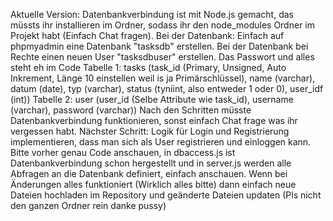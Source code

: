 Aktuelle Version: Datenbankverbindung ist mit Node.js gemacht, das müssts ihr installieren im Ordner, sodass ihr den node_modules Ordner im Projekt habt (Einfach Chat fragen). 
Bei der Datenbank: Einfach auf phpmyadmin eine Datenbank "tasksdb" erstellen.
Bei der Datenbank bei Rechte einen neuen User "tasksdbuser" erstellen. Das Passwort und alles steht eh im Code
Tabelle 1: tasks (task_id (Primary, Unsigned, Auto Inkrement, Länge 10 einstellen weil is ja Primärschlüssel), name (varchar), datum (date), typ (varchar), status (tyniint, also entweder 1 oder 0), user_idf (int))
Tabelle 2: user (user_id (Selbe Attribute wie task_id), username (varchar), password (varchar))
Nach den Schritten müsste Datenbankverbindung funktionieren, sonst einfach Chat frage was ihr vergessen habt. Nächster Schritt: Logik für Login und Registrierung implementieren, dass man sich als User registrieren
und einloggen kann. Bitte vorher genau Code anschauen, in dbaccess.js ist Datenbankverbindung schon hergestellt und in server.js werden alle Abfragen an die Datenbank definiert, einfach anschauen. Wenn bei 
Änderungen alles funktioniert (Wirklich alles bitte) dann einfach neue Dateien hochladen im Repository und geänderte Dateien updaten (Pls nicht den ganzen Ordner rein danke pussy)
